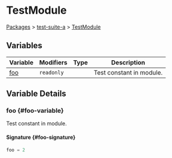 # TestModule

[Packages](/) \> [test-suite-a](/test-suite-a/) \> [TestModule](/test-suite-a/testmodule-namespace/)

## Variables

| Variable | Modifiers | Type | Description |
| --- | --- | --- | --- |
| [foo](/test-suite-a/testmodule-namespace/#foo-variable) | `readonly` |  | Test constant in module. |

## Variable Details

### foo {#foo-variable}

Test constant in module.

#### Signature {#foo-signature}

```typescript
foo = 2
```
